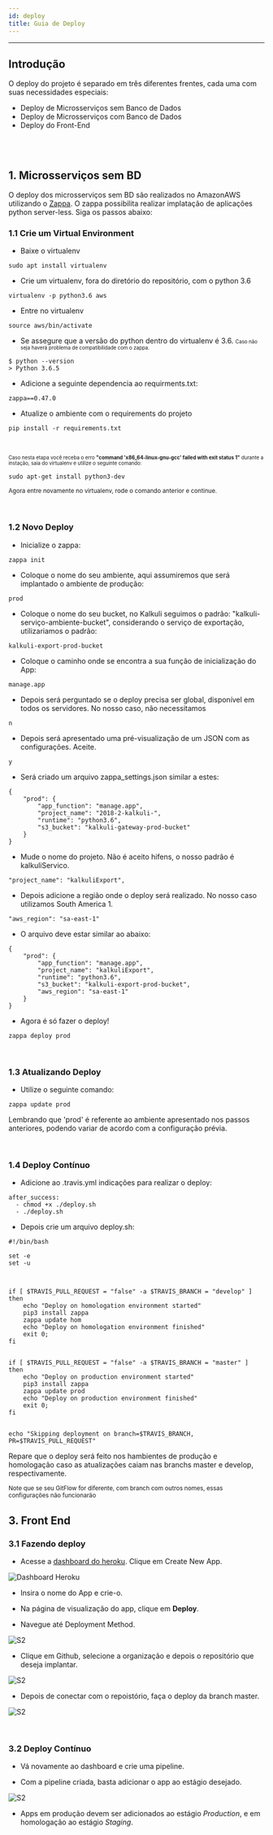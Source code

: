 ```yaml
---
id: deploy    
title: Guia de Deploy
---
```


***   

## Introdução

O deploy do projeto é separado em três diferentes frentes, cada uma com suas necessidades especiais:

* Deploy de Microsserviços sem Banco de Dados
* Deploy de Microsserviços com Banco de Dados
* Deploy do Front-End

<br><br>

## 1. Microsserviços sem BD

O deploy dos microsserviços sem BD são realizados no AmazonAWS utilizando o [Zappa](https://github.com/Miserlou/Zappa). O zappa possibilita realizar implatação de aplicações python server-less. Siga os passos abaixo:

### 1.1 Crie um Virtual Environment

* Baixe o virtualenv
```
sudo apt install virtualenv
```

* Crie um virtualenv, fora do diretório do repositório, com o python 3.6
```
virtualenv -p python3.6 aws
```

* Entre no virtualenv
```
source aws/bin/activate
```

* Se assegure que a versão do python dentro do virtualenv é 3.6. <small><small> Caso não seja haverá problema de compatibilidade com o zappa. </small></small>
```
$ python --version
> Python 3.6.5
```

* Adicione a seguinte dependencia ao requirments.txt:
```
zappa==0.47.0
```

* Atualize o ambiente com o requirements do projeto
```
pip install -r requirements.txt
```
<br>

<small><small> Caso nesta etapa você receba o erro **"command 'x86_64-linux-gnu-gcc' failed with exit status 1"** durante a instação, saia do virtualenv e utilize o seguinte comando:  </small></small>

```
sudo apt-get install python3-dev
```
<small> Agora entre novamente no virtualenv, rode o comando anterior e continue.  </small>

<br>

### 1.2 Novo Deploy

* Inicialize o zappa:
```
zappa init
```

* Coloque o nome do seu ambiente, aqui assumiremos que será implantado o ambiente de produção:
```
prod
```

* Coloque o nome do seu bucket, no Kalkuli seguimos o padrão: "kalkuli-serviço-ambiente-bucket", considerando o serviço de exportação, utilizariamos o padrão:
```
kalkuli-export-prod-bucket
```

* Coloque o caminho onde se encontra a sua função de inicialização do App:
```
manage.app
```

* Depois será perguntado se o deploy precisa ser global, disponível em todos os servidores. No nosso caso, não necessitamos
```
n
```

* Depois será apresentado uma pré-visualização de um JSON com as configurações. Aceite.
```
y
```

* Será criado um arquivo zappa_settings.json similar a estes:
```
{
    "prod": {
        "app_function": "manage.app",
        "project_name": "2018-2-kalkuli-",
        "runtime": "python3.6",
        "s3_bucket": "kalkuli-gateway-prod-bucket"
    }
}
```

* Mude o nome do projeto. Não é aceito hifens, o nosso padrão é kalkuliServico.
```
"project_name": "kalkuliExport",
```

* Depois adicione a região onde o deploy será realizado. No nosso caso utilizamos South America 1.

```
"aws_region": "sa-east-1"
```

* O arquivo deve estar similar ao abaixo:
```
{
    "prod": {
        "app_function": "manage.app",
        "project_name": "kalkuliExport",
        "runtime": "python3.6",
        "s3_bucket": "kalkuli-export-prod-bucket",
        "aws_region": "sa-east-1"
    }
}
```

* Agora é só fazer o deploy!
```
zappa deploy prod
```

<br>

### 1.3 Atualizando Deploy

* Utilize o seguinte comando:
```
zappa update prod
```

Lembrando que 'prod' é referente ao ambiente apresentado nos passos anteriores, podendo variar de acordo com a configuração prévia.

<br>


### 1.4 Deploy Contínuo

* Adicione ao .travis.yml indicações para realizar o deploy:
```
after_success:
  - chmod +x ./deploy.sh
  - ./deploy.sh
``` 

* Depois crie um arquivo deploy.sh:
```
#!/bin/bash

set -e
set -u



if [ $TRAVIS_PULL_REQUEST = "false" -a $TRAVIS_BRANCH = "develop" ]
then
    echo "Deploy on homologation environment started"
    pip3 install zappa
    zappa update hom
    echo "Deploy on homologation environment finished"
    exit 0;
fi


if [ $TRAVIS_PULL_REQUEST = "false" -a $TRAVIS_BRANCH = "master" ]
then
    echo "Deploy on production environment started"
    pip3 install zappa
    zappa update prod
    echo "Deploy on production environment finished"
    exit 0;
fi


echo "Skipping deployment on branch=$TRAVIS_BRANCH, PR=$TRAVIS_PULL_REQUEST"
```

Repare que o deploy será feito nos hambientes de produção e homologação caso as atualizações caiam nas branchs master e develop, respectivamente.

<small> Note que se seu GitFlow for diferente, com branch com outros nomes, essas configurações não funcionarão </small>



## 3. Front End

### 3.1 Fazendo deploy

* Acesse a [dashboard do heroku](https://dashboard.heroku.com/apps). Clique em Create New App.


![Dashboard Heroku](assets/deploy/dashboard.png)

* Insira o nome do App e crie-o.

* Na página de visualização do app, clique em **Deploy**.

* Navegue até Deployment Method.

![S2](assets/deploy/deployPlace1.png)

* Clique em Github, selecione a organização e depois o repositório que deseja implantar.

![S2](assets/deploy/deployPlace2.png)


* Depois de conectar com o repoistório, faça o deploy da branch master.

![S2](assets/deploy/deployPlace3.png)


<br>

### 3.2 Deploy Contínuo

* Vá novamente ao dashboard e crie uma pipeline.

* Com a pipeline criada, basta adicionar o app ao estágio desejado.


![S2](assets/deploy/pipeline.png)


* Apps em produção devem ser adicionados ao estágio _Production_, e em homologação ao estágio _Staging_.


<!-- ## Deploy - Serviços (Local)

* Fazer uma Dockerfile de Produção, trocando o comando de execução para

        CMD	gunicorn -b 0.0.0.0:$PORT manage:app

* Fazer login no Heroku pelo terminal

        heroku login

* Fazer login no Heroku Container Registry 

        heroku container:login

* Buildar o container a partir da imagem de produção

        docker build -t <kalkuli-nome-do-serviço> -f Dockerfile.prod .

* Adicionar uma tag para o container em preparação para o Heroku e enviá-lo para o Registry

        docker tag <kalkuli-nome-do-serviço> registry.heroku.com/<nome-do-app-no-heroku>/web

        docker push registry.heroku.com/<nome-do-app-no-heroku>/web

* Usar o container enviado para o deploy do app no heroku

        heroku container:release web

</br>
## Deploy Contínuo (Travis)

* Fazer uma Dockerfile de Produção, trocando o comando de execução para

        CMD	gunicorn -b 0.0.0.0:$PORT manage:app

* Fazer login no Heroku pelo terminal e obter o token de acesso

        heroku login
        heroku auth:token

* No site do Heroku, ir para as configurações da conta e pegar a API Key.

* No site do Travis, ir para o repositório desejado e acessar suas configurações. Adicionar nas variáveis de ambiente:

        HEROKU_API_KEY - A API Key retirada nas configurações do heroku.

        HEROKU_TOKEN - O token obtido a partir do terminal.

* Criar um shell script com as configurações de Deploy. De forma geral:

        ```
        #!/bin/bash

        set -e
        set -u

        if [ $TRAVIS_PULL_REQUEST != "false" -o $TRAVIS_BRANCH != "master" ]
        then
            echo "Skipping deployment on branch=$TRAVIS_BRANCH, PR=$TRAVIS_PULL_REQUEST"
            exit 0;
        fi

        docker login -u _ -p "$HEROKU_TOKEN" registry.heroku.com

        docker build -t registry.heroku.com/<nome-do-app-no-heroku>/web -f Dockerfile.prod .

        docker push registry.heroku.com/<nome-do-app-no-heroku>/web

        heroku container:release web -a <nome-do-app-no-heroku>
        ```

* No .travis.yml, adicionar o script no passo ``` after_success ```:

        after_success:
            chmod +x ./<nome-do-script>.sh
            ./<nome-do-script>.sh -->